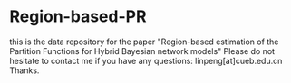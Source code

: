 # Region-based-PR
this is the data repository for the paper "Region-based estimation of the Partition Functions for Hybrid Bayesian network models"
Please do not hesitate to contact me if you have any questions: linpeng[at]cueb.edu.cn 
Thanks.
